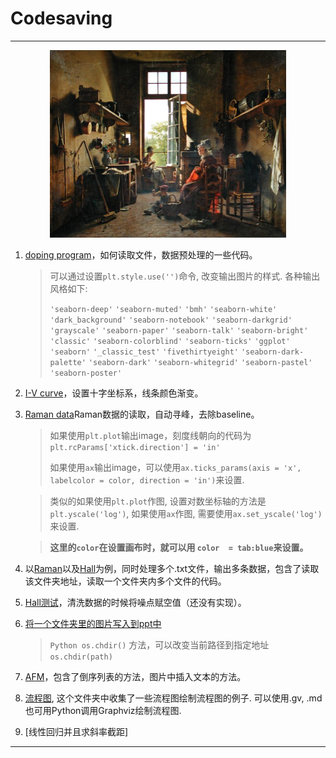 # Codesaving

---

<center><img src = 'https://raw.githubusercontent.com/Wenyi-hub/ImageCloudSaving/master/image/Interior-of-a-Kitchen-1815-Martin-Drolling-oil-painting-1.jpg'
style = 'zoom:50%'/></center>

1. [doping program](https://github.com/Wenyi-hub/Codesaving/blob/master/ElectronicTranport.py)，如何读取文件，数据预处理的一些代码。

   > 可以通过设置`plt.style.use('')`命令, 改变输出图片的样式. 各种输出风格如下:
   >
   > `'seaborn-deep'`
   > `'seaborn-muted'`
   > `'bmh'`
   > `'seaborn-white'`
   > `'dark_background'`
   > `'seaborn-notebook'`
   > `'seaborn-darkgrid'`
   > `'grayscale'`
   > `'seaborn-paper'`
   > `'seaborn-talk'`
   > `'seaborn-bright'`
   > `'classic'`
   > `'seaborn-colorblind'`
   > `'seaborn-ticks'`
   > `'ggplot'`
   > `'seaborn'`
   > `'_classic_test'`
   > `'fivethirtyeight'`
   > `'seaborn-dark-palette'`
   > `'seaborn-dark'`
   > `'seaborn-whitegrid'`
   > `'seaborn-pastel'`
   > `'seaborn-poster'`

2. [I-V curve]()，设置十字坐标系，线条颜色渐变。

3. [Raman data](https://github.com/Wenyi-hub/Codesaving/blob/master/RamanDataFittingIncludeOriginalData.py)Raman数据的读取，自动寻峰，去除baseline。

   > 如果使用`plt.plot`输出image，刻度线朝向的代码为`plt.rcParams['xtick.direction'] = 'in'`
   >
   > 如果使用`ax`输出image，可以使用`ax.ticks_params(axis = 'x', labelcolor = color, direction = 'in')`来设置. 

   > 类似的如果使用`plt.plot`作图, 设置对数坐标轴的方法是`plt.yscale('log')`, 如果使用`ax`作图, 需要使用`ax.set_yscale('log')`来设置.

   > **这里的`color`在设置画布时，就可以用 `color  = tab:blue`来设置。**

4. 以[Raman](https://github.com/Wenyi-hub/Codesaving/blob/master/BatchProcessingRamanFiles.py)以及[Hall](https://github.com/Wenyi-hub/Codesaving/blob/master/BatchProcessingHallFiles.py)为例，同时处理多个.txt文件，输出多条数据，包含了读取该文件夹地址，读取一个文件夹内多个文件的代码。

5. [Hall测试](C:\Users\wywu\OneDrive\文档\代码\HallMeasurement.py)，清洗数据的时候将噪点赋空值（还没有实现）。

6. [将一个文件夹里的图片写入到ppt中](https://github.com/Wenyi-hub/Codesaving/blob/master/WriteImageIntoPptx.py)

   > `Python os.chdir()` 方法，可以改变当前路径到指定地址`os.chdir(path)`

7. [AFM]((https://github.com/Wenyi-hub/Codesaving/blob/220929806b8222f063cc7b320366540e2d146f83/AFM.py))，包含了倒序列表的方法，图片中插入文本的方法。

8. [流程图](https://github.com/Wenyi-hub/Codesaving/blob/220929806b8222f063cc7b320366540e2d146f83/AFM.py), 这个文件夹中收集了一些流程图绘制流程图的例子. 可以使用.gv, .md也可用Python调用Graphviz绘制流程图.

9. [线性回归并且求斜率截距]

---
